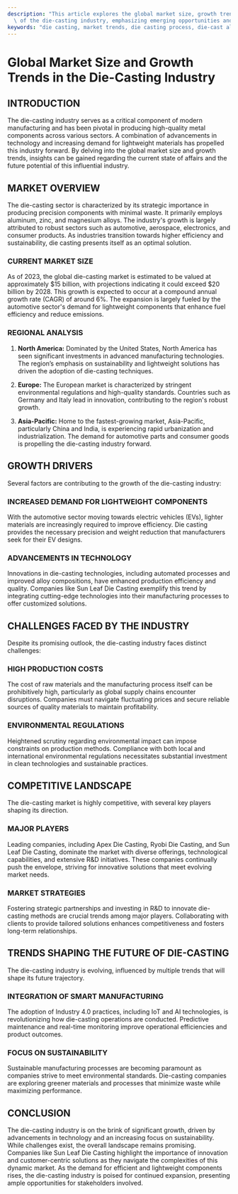 ```yaml
---
description: "This article explores the global market size, growth trends, and competitive landscape\
  \ of the die-casting industry, emphasizing emerging opportunities and challenges."
keywords: "die casting, market trends, die casting process, die-cast aluminum"
---
```

# Global Market Size and Growth Trends in the Die-Casting Industry

## INTRODUCTION

The die-casting industry serves as a critical component of modern manufacturing and has been pivotal in producing high-quality metal components across various sectors. A combination of advancements in technology and increasing demand for lightweight materials has propelled this industry forward. By delving into the global market size and growth trends, insights can be gained regarding the current state of affairs and the future potential of this influential industry.

## MARKET OVERVIEW

The die-casting sector is characterized by its strategic importance in producing precision components with minimal waste. It primarily employs aluminum, zinc, and magnesium alloys. The industry's growth is largely attributed to robust sectors such as automotive, aerospace, electronics, and consumer products. As industries transition towards higher efficiency and sustainability, die casting presents itself as an optimal solution.

### CURRENT MARKET SIZE

As of 2023, the global die-casting market is estimated to be valued at approximately $15 billion, with projections indicating it could exceed $20 billion by 2028. This growth is expected to occur at a compound annual growth rate (CAGR) of around 6%. The expansion is largely fueled by the automotive sector's demand for lightweight components that enhance fuel efficiency and reduce emissions.

### REGIONAL ANALYSIS

1. **North America:** Dominated by the United States, North America has seen significant investments in advanced manufacturing technologies. The region’s emphasis on sustainability and lightweight solutions has driven the adoption of die-casting techniques.

2. **Europe:** The European market is characterized by stringent environmental regulations and high-quality standards. Countries such as Germany and Italy lead in innovation, contributing to the region's robust growth.

3. **Asia-Pacific:** Home to the fastest-growing market, Asia-Pacific, particularly China and India, is experiencing rapid urbanization and industrialization. The demand for automotive parts and consumer goods is propelling the die-casting industry forward.

## GROWTH DRIVERS

Several factors are contributing to the growth of the die-casting industry:

### INCREASED DEMAND FOR LIGHTWEIGHT COMPONENTS

With the automotive sector moving towards electric vehicles (EVs), lighter materials are increasingly required to improve efficiency. Die casting provides the necessary precision and weight reduction that manufacturers seek for their EV designs. 

### ADVANCEMENTS IN TECHNOLOGY

Innovations in die-casting technologies, including automated processes and improved alloy compositions, have enhanced production efficiency and quality. Companies like Sun Leaf Die Casting exemplify this trend by integrating cutting-edge technologies into their manufacturing processes to offer customized solutions.

## CHALLENGES FACED BY THE INDUSTRY

Despite its promising outlook, the die-casting industry faces distinct challenges:

### HIGH PRODUCTION COSTS

The cost of raw materials and the manufacturing process itself can be prohibitively high, particularly as global supply chains encounter disruptions. Companies must navigate fluctuating prices and secure reliable sources of quality materials to maintain profitability.

### ENVIRONMENTAL REGULATIONS

Heightened scrutiny regarding environmental impact can impose constraints on production methods. Compliance with both local and international environmental regulations necessitates substantial investment in clean technologies and sustainable practices.

## COMPETITIVE LANDSCAPE

The die-casting market is highly competitive, with several key players shaping its direction.

### MAJOR PLAYERS

Leading companies, including Apex Die Casting, Ryobi Die Casting, and Sun Leaf Die Casting, dominate the market with diverse offerings, technological capabilities, and extensive R&D initiatives. These companies continually push the envelope, striving for innovative solutions that meet evolving market needs.

### MARKET STRATEGIES

Fostering strategic partnerships and investing in R&D to innovate die-casting methods are crucial trends among major players. Collaborating with clients to provide tailored solutions enhances competitiveness and fosters long-term relationships.

## TRENDS SHAPING THE FUTURE OF DIE-CASTING

The die-casting industry is evolving, influenced by multiple trends that will shape its future trajectory.

### INTEGRATION OF SMART MANUFACTURING

The adoption of Industry 4.0 practices, including IoT and AI technologies, is revolutionizing how die-casting operations are conducted. Predictive maintenance and real-time monitoring improve operational efficiencies and product outcomes.

### FOCUS ON SUSTAINABILITY

Sustainable manufacturing processes are becoming paramount as companies strive to meet environmental standards. Die-casting companies are exploring greener materials and processes that minimize waste while maximizing performance.

## CONCLUSION

The die-casting industry is on the brink of significant growth, driven by advancements in technology and an increasing focus on sustainability. While challenges exist, the overall landscape remains promising. Companies like Sun Leaf Die Casting highlight the importance of innovation and customer-centric solutions as they navigate the complexities of this dynamic market. As the demand for efficient and lightweight components rises, the die-casting industry is poised for continued expansion, presenting ample opportunities for stakeholders involved.
